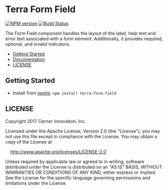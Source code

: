 # Terra Form Field


[![NPM version](https://badgen.net/npm/v/terra-form-field)](https://www.npmjs.org/package/terra-form-field)
[![Build Status](https://badgen.net/travis/cerner/terra-core)](https://travis-ci.org/cerner/terra-core)

The Form Field component handles the layout of the label, help text and error text associated with a form element. Additionally, it provides required, optional, and invalid indicators.

- [Getting Started](#getting-started)
- [Documentation](https://github.com/cerner/terra-core/tree/master/packages/terra-form-field/docs)
- [LICENSE](#license)

## Getting Started

- Install from [npmjs](https://www.npmjs.com): `npm install terra-form-field`

## LICENSE

Copyright 2017 Cerner Innovation, Inc.

Licensed under the Apache License, Version 2.0 (the "License"); you may not use this file except in compliance with the License. You may obtain a copy of the License at

&nbsp;&nbsp;&nbsp;&nbsp;http://www.apache.org/licenses/LICENSE-2.0

Unless required by applicable law or agreed to in writing, software distributed under the License is distributed on an "AS IS" BASIS, WITHOUT WARRANTIES OR CONDITIONS OF ANY KIND, either express or implied. See the License for the specific language governing permissions and limitations under the License.
